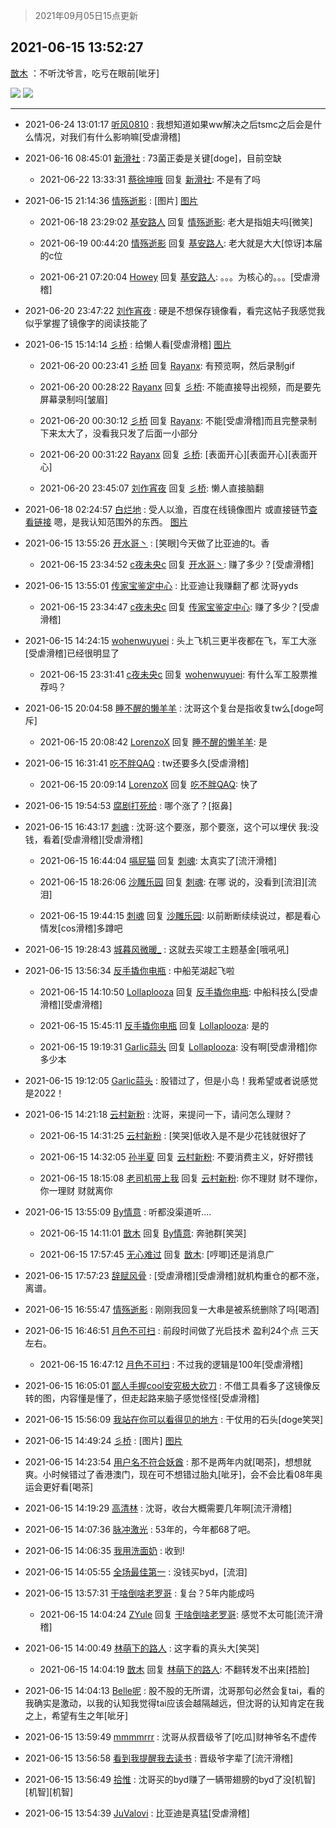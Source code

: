 > 2021年09月05日15点更新
<link rel="stylesheet" href="https://cdn.jsdelivr.net/gh/taotie6/sampleJSON@main/css/photo_show.css">


 ## 2021-06-15 13:52:27 

 [㪚木](https://www.coolapk.com/feed/27751230?shareKey=Yjg1NzlhMDg4NmQwNjEzMTc4MWQ~) ：不听沈爷言，吃亏在眼前[呲牙] 

<div class="album">
<img class="img-item" src="http://image.coolapk.com/feed/2021/0615/13/1081091_c2d4fb72_6346_6853@943x2340.jpeg" />
<img class="img-item" src="http://image.coolapk.com/feed/2021/0615/13/1081091_331e3ab1_6309_4714@955x813.jpeg" />
</div>

 ------- 

- 2021-06-24 13:01:17 [听风0810](uid=1786893) : 我想知道如果ww解决之后tsmc之后会是什么情况，对我们有什么影响嘛[受虐滑稽] 

- 2021-06-16 08:45:01 [新滑社](uid=2627292) : 73菌正委是关键[doge]，目前空缺 

    - 2021-06-22 13:33:31 [蔡徐坤哦](uid=6614339) 回复 [新滑社](uid=2627292): 不是有了吗 

- 2021-06-15 21:14:36 [情殇逝影](uid=883006) : [图片] [图片](http://image.coolapk.com/feed/2021/0615/21/883006_af69ff99_2874_9943@1080x2340.jpeg)

    - 2021-06-18 23:29:02 [基安路人](uid=2793344) 回复 [情殇逝影](uid=883006): 老大是指姐夫吗[微笑] 

    - 2021-06-19 00:44:20 [情殇逝影](uid=883006) 回复 [基安路人](uid=2793344): 老大就是大大[惊讶]本届的c位 

    - 2021-06-21 07:20:04 [Howey](uid=2814167) 回复 [基安路人](uid=2793344): 。。。为核心的。。。[受虐滑稽] 

- 2021-06-20 23:47:22 [刘作宵夜](uid=546329) : 硬是不想保存镜像看，看完这帖子我感觉我似乎掌握了镜像字的阅读技能了 

- 2021-06-15 15:14:14 [彡桥](uid=3740933) : 给懒人看[受虐滑稽] [图片](http://image.coolapk.com/feed/2021/0615/15/3740933_4e154447_1253_5137@367x640.gif)

    - 2021-06-20 00:23:41 [彡桥](uid=3740933) 回复 [Rayanx](uid=2072420): 有预览啊，然后录制gif 

    - 2021-06-20 00:28:22 [Rayanx](uid=2072420) 回复 [彡桥](uid=3740933): 不能直接导出视频，而是要先屏幕录制吗[皱眉] 

    - 2021-06-20 00:30:12 [彡桥](uid=3740933) 回复 [Rayanx](uid=2072420): 不能[受虐滑稽]而且完整录制下来太大了，没看我只发了后面一小部分 

    - 2021-06-20 00:31:22 [Rayanx](uid=2072420) 回复 [彡桥](uid=3740933): [表面开心][表面开心][表面开心] 

    - 2021-06-20 23:45:07 [刘作宵夜](uid=546329) 回复 [彡桥](uid=3740933): 懒人直接脑翻 

- 2021-06-18 02:24:57 [白烂地](uid=2557325) : 受人以渔，百度在线镜像图片
或直接链节<a class="feed-link-url" href="https://www.img2go.com/zh/rotate-image" title="https://www.img2go.com/zh/rotate-image" target="_blank" rel="nofollow">查看链接</a>
嗯，是我认知范围外的东西。 [图片](http://image.coolapk.com/feed/2021/0618/02/2557325_e2f4d7e4_4295_9782@1080x2400.jpeg)

- 2021-06-15 13:55:26 [开水哥丶](uid=608451) : [笑眼]今天做了比亚迪的t。香 

    - 2021-06-15 23:34:52 [c夜未央c](uid=2817903) 回复 [开水哥丶](uid=608451): 赚了多少？[受虐滑稽] 

- 2021-06-15 13:55:01 [传家宝鉴定中心](uid=1537223) : 比亚迪让我赚翻了都 沈哥yyds 

    - 2021-06-15 23:34:47 [c夜未央c](uid=2817903) 回复 [传家宝鉴定中心](uid=1537223): 赚了多少？[受虐滑稽] 

- 2021-06-15 14:24:15 [wohenwuyuei](uid=1096665) : 头上飞机三更半夜都在飞，军工大涨[受虐滑稽]已经很明显了 

    - 2021-06-15 23:31:41 [c夜未央c](uid=2817903) 回复 [wohenwuyuei](uid=1096665): 有什么军工股票推荐吗？ 

- 2021-06-15 20:04:58 [睡不醒的懒羊羊](uid=4242505) : 沈哥这个复台是指收复tw么[doge呵斥] 

    - 2021-06-15 20:08:42 [LorenzoX](uid=645650) 回复 [睡不醒的懒羊羊](uid=4242505): 是 

- 2021-06-15 16:31:41 [吃不胖QAQ](uid=2739014) : tw还要多久[受虐滑稽] 

    - 2021-06-15 20:09:14 [LorenzoX](uid=645650) 回复 [吃不胖QAQ](uid=2739014): 快了 

- 2021-06-15 19:54:53 [腐剧打死给](uid=1391153) : 哪个涨了？[抠鼻] 

- 2021-06-15 16:43:17 [刺魂](uid=1662383) : 沈哥:这个要涨，那个要涨，这个可以埋伏
我:没钱，看着[受虐滑稽][受虐滑稽] 

    - 2021-06-15 16:44:04 [嗝屁猫](uid=1169961) 回复 [刺魂](uid=1662383): 太真实了[流汗滑稽] 

    - 2021-06-15 18:26:06 [沙雕乐园](uid=2447129) 回复 [刺魂](uid=1662383): 在哪 说的，没看到[流泪][流泪] 

    - 2021-06-15 19:44:15 [刺魂](uid=1662383) 回复 [沙雕乐园](uid=2447129): 以前断断续续说过，都是看心情发[cos滑稽]多蹲吧 

- 2021-06-15 19:28:43 [城暮风微暖_](uid=4146611) : 这就去买竣工主题基金[哦吼吼] 

- 2021-06-15 13:56:34 [反手撬你电瓶](uid=2732675) : 中船芜湖起飞啦 

    - 2021-06-15 14:10:50 [Lollaplooza](uid=1749843) 回复 [反手撬你电瓶](uid=2732675): 中船科技么[受虐滑稽][受虐滑稽] 

    - 2021-06-15 15:45:11 [反手撬你电瓶](uid=2732675) 回复 [Lollaplooza](uid=1749843): 是的 

    - 2021-06-15 19:19:31 [Garlic蒜头](uid=473445) 回复 [Lollaplooza](uid=1749843): 没有啊[受虐滑稽]你多少本 

- 2021-06-15 19:12:05 [Garlic蒜头](uid=473445) : 股错过了，但是小岛！我希望或者说感觉是2022！ 

- 2021-06-15 14:21:18 [云村新粉](uid=809098) : 沈哥，来提问一下，请问怎么理财？ 

    - 2021-06-15 14:31:25 [云村新粉](uid=809098) : [笑哭]低收入是不是少花钱就很好了 

    - 2021-06-15 14:32:05 [孙半夏](uid=1851173) 回复 [云村新粉](uid=809098): 不要消费主义，好好攒钱 

    - 2021-06-15 18:15:08 [老司机带上我](uid=1912353) 回复 [云村新粉](uid=809098): 你不理财 财不理你，你一理财 财就离你 

- 2021-06-15 13:55:09 [By情意](uid=2227064) : 听都没渠道听.... 

    - 2021-06-15 14:11:01 [㪚木](uid=1081091) 回复 [By情意](uid=2227064): 奔驰群[笑哭] 

    - 2021-06-15 17:57:45 [无心难过](uid=3681127) 回复 [㪚木](uid=1081091): [哼唧]还是消息广 

- 2021-06-15 17:57:23 [辞赋风骨](uid=875865) : [受虐滑稽][受虐滑稽]就机构重仓的都不涨，离谱。 

- 2021-06-15 16:55:47 [情殇逝影](uid=883006) : 刚刚我回复一大串是被系统删除了吗[喝酒] 

- 2021-06-15 16:46:51 [月色不可扫](uid=3639201) : 前段时间做了光启技术 盈利24个点 三天左右。 

    - 2021-06-15 16:47:12 [月色不可扫](uid=3639201) : 不过我的逻辑是100年[受虐滑稽] 

- 2021-06-15 16:05:01 [鄙人手握cool安究极大砍刀](uid=2616582) : 不借工具看多了这镜像反转的图，内容懂是懂了，但走起路来脑子感觉怪怪[受虐滑稽] 

- 2021-06-15 15:56:09 [我站在你可以看得见的地方](uid=1262232) : 干仗用的石头[doge笑哭] 

- 2021-06-15 14:49:24 [彡桥](uid=3740933) : [图片] [图片](http://image.coolapk.com/feed/2021/0615/14/3740933_9de03c7f_9763_1935@960x1425.jpeg)

- 2021-06-15 14:23:54 [用户名不符合妖酋](uid=1105274) : 那不是两年内就[喝茶]，想想就爽。小时候错过了香港澳门，现在可不想错过胎丸[呲牙]，会不会比看08年奥运会更好看[喝茶] 

- 2021-06-15 14:19:29 [高清林](uid=8114305) : 沈哥，收台大概需要几年啊[流汗滑稽] 

- 2021-06-15 14:07:36 [脉冲激光](uid=1825566) : 53年的，今年都68了吧。 

- 2021-06-15 14:06:35 [我用洗面奶](uid=959542) : 收到! 

- 2021-06-15 14:05:55 [全场最佳第一](uid=4858822) : 没钱买byd，[流泪] 

- 2021-06-15 13:57:31 [干啥倒啥老罗哥](uid=2936994) : 复台？5年内能成吗 

    - 2021-06-15 14:04:24 [ZYule](uid=3305245) 回复 [干啥倒啥老罗哥](uid=2936994): 感觉不太可能[流汗滑稽] 

- 2021-06-15 14:00:49 [林萌下的路人](uid=900430) : 这字看的真头大[笑哭] 

    - 2021-06-15 14:04:19 [㪚木](uid=1081091) 回复 [林萌下的路人](uid=900430): 不翻转发不出来[捂脸] 

- 2021-06-15 14:04:13 [Belle呢](uid=2085738) : 股不股的无所谓，沈哥那句必然会复tai，看的我确实是激动，以我的认知我觉得tai应该会越隔越远，但沈哥的认知肯定在我之上，希望有生之年[呲牙] 

- 2021-06-15 13:59:49 [mmmmrrr](uid=3384805) : 沈哥从叔晋级爷了[吃瓜]财神爷名不虚传 

- 2021-06-15 13:56:58 [看到我提醒我去读书](uid=2577914) : 晋级爷字辈了[流汗滑稽] 

- 2021-06-15 13:56:49 [拾惟](uid=1326360) : 沈哥买的byd赚了一辆带翅膀的byd了没[机智][机智][机智] 

- 2021-06-15 13:54:39 [JuValovi](uid=1780252) : 比亚迪是真猛[受虐滑稽] 

